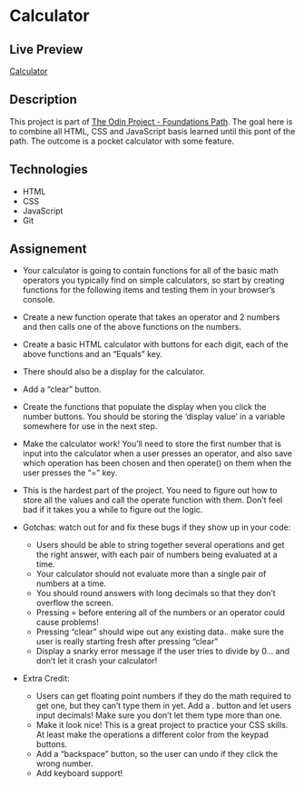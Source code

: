 # Calculator

## Live Preview
[Calculator](https://dak79.github.io/odin-calculator/)

## Description
This project is part of [The Odin Project - Foundations Path](https://www.theodinproject.com/lessons/foundations-calculator). 
The goal here is to combine all HTML, CSS and JavaScript basis learned until this pont of the path. The outcome is a pocket calculator with some feature.

## Technologies
* HTML
* CSS
* JavaScript
* Git

## Assignement
* Your calculator is going to contain functions for all of the basic math operators you typically find on simple calculators, so start by creating functions for the following items and testing them in your browser’s console.

* Create a new function operate that takes an operator and 2 numbers and then calls one of the above functions on the numbers.

* Create a basic HTML calculator with buttons for each digit, each of the above functions and an “Equals” key.

* There should also be a display for the calculator.

* Add a “clear” button.

* Create the functions that populate the display when you click the number buttons. You should be storing the ‘display value’ in a variable somewhere for use in the next step.

* Make the calculator work! You’ll need to store the first number that is input into the calculator when a user presses an operator, and also save which operation has been chosen and then operate() on them when the user presses the “=” key.

* This is the hardest part of the project. You need to figure out how to store all the values and call the operate function with them. Don’t feel bad if it takes you a while to figure out the logic.

* Gotchas: watch out for and fix these bugs if they show up in your code:
    * Users should be able to string together several operations and get the right answer, with each pair of numbers being evaluated at a time.
    * Your calculator should not evaluate more than a single pair of numbers at a time.
    * You should round answers with long decimals so that they don’t overflow the screen.
    * Pressing = before entering all of the numbers or an operator could cause problems!
    * Pressing “clear” should wipe out any existing data.. make sure the user is really starting fresh after pressing “clear”
    * Display a snarky error message if the user tries to divide by 0… and don’t let it crash your calculator!

* Extra Credit: 
    * Users can get floating point numbers if they do the math required to get one, but they can’t type them in yet. Add a . button and let users input decimals! Make sure you don’t let them type more than one.
    * Make it look nice! This is a great project to practice your CSS skills. At least make the operations a different color from the keypad buttons.
    * Add a “backspace” button, so the user can undo if they click the wrong number.
    * Add keyboard support!
